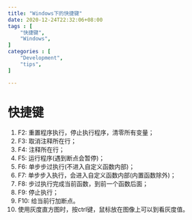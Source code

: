 ```yaml
---
title: "Windows下的快捷键"
date: 2020-12-24T22:32:06+08:00
tags : [
    "快捷键",
    "Windows",
]
categories : [
    "Development",
    "tips",
]

---
```


# 快捷键

1. F2: 重置程序执行，停止执行程序，清零所有变量；
2. F3: 取消注释所在行；
3. F4: 注释所在行；
4. F5: 运行程序(遇到断点会暂停)；
5. F6: 单步步过执行(不进入自定义函数内部)；
6. F7: 单步步入执行，会进入自定义函数内部(内置函数除外)；
7. F8: 步过执行完成当前函数，到前一个函数后面；
8. F9: 停止执行；
9. F10: 给当前行加断点。
10. 使用灰度直方图时，按ctrl键，鼠标放在图像上可以到看灰度值。
